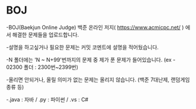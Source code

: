 # BOJ
-BOJ(Baekjun Online Judge)
백준 온라인 저지( https://www.acmicpc.net/ ) 에서 해결한 문제들을 업로드합니다.

-설명을 하고싶거나 필요한 문제는 커밋 코멘트에 설명을 적어뒀습니다.

-N 폴더에는 'N ~ N+99'번까지의 문제 중 제가 푼 문제가 들어있습니다. (ex - 02300 폴더 : 2300번~2399번)

-올리면 안되거나, 올릴 의미가 없는 문제는 올리지 않습니다. (백준 7대난제, 랜덤게임 종류 등)

-.java : 자바 / .py : 파이썬 / .vs : C#
